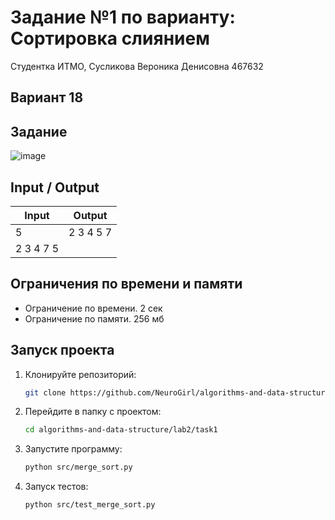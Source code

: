 # Задание №1 по варианту: Сортировка слиянием
Студентка ИТМО,  Сусликова Вероника Денисовна 467632

## Вариант 18

## Задание 

![image](https://github.com/user-attachments/assets/43916461-783b-46b2-be12-dcfd9b98b3ea)

## Input / Output 

| Input    | Output   |
|----------|----------|
|5         |2 3 4 5 7 |
|2 3 4 7 5 |          |

## Ограничения по времени и памяти

- Ограничение по времени. 2 сек
- Ограничение по памяти. 256 мб

## Запуск проекта
1. Клонируйте репозиторий:
   ```bash
   git clone https://github.com/NeuroGirl/algorithms-and-data-structure.git
   ```
2. Перейдите в папку с проектом:
   ```bash
   cd algorithms-and-data-structure/lab2/task1
   
3. Запустите программу:
   ```bash
   python src/merge_sort.py
   ```

4. Запуск тестов:
   ```bash
   python src/test_merge_sort.py
   ```
